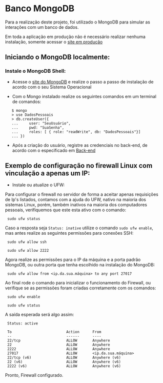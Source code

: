 # Banco MongoDB

Para a realização deste projeto, foi utilizado o MongoDB para simular as interações com um banco de dados.

Em toda a aplicação em produção não é necessário realizar nenhuma instalação, somente acessar o [site em produção](http://ec2-18-229-143-134.sa-east-1.compute.amazonaws.com/)

## Iniciando o MongoDB localmente:

### Instale o MongoDB Shell:

 - Acesse o [site do MongoDB](https://docs.mongodb.com/manual/administration/install-community/) e realize o passo a passo de instalação de acordo com o seu Sistema Operacional
 
 - Com o Mongo instalado realize os seguintes comandos em um terminal de comandos:
 
 ```
    $ mongo
    > use DadosPessoais
    > db.createUser({
    ...     user: "SeuUsuário",
    ...     pwd: "SuaSenha",
    ...     roles: [ { role: "readWrite", db: "DadosPessoais"}]
    ... })
 ```
 
  - Após a criação do usuário, registre as credenciais no back-end, de acordo com o especificado em [Back-end](https://github.com/arthurbarbero/DB-LGPD/tree/master/back-end)
  
  
  ## Exemplo de configuração no firewall Linux com vinculação a apenas um IP:
  
  - Instale ou atualize o UFW:
  
   Para configurar o firewall no servidor de forma a aceitar apenas requisições de Ip's listados, contamos com a ajuda do UFW, nativo na maioria dos sistemas Linux, porém, também inativos na maioria dos computadores pessoais, verifiquemos que este esta ativo com o comando: 
   ```
    sudo ufw status
   ```
  
   Caso a resposta seja ``Status: inative`` utilize o comando ``sudo ufw enable``, mas antes realize as seguintes permissões para conexões SSH:
   ```
    sudo ufw allow ssh
    
    sudo ufw allow 2222
   ```
   
   Agora realize as permissões para o IP da máquina e a porta padrão MongoDB, ou outra porta que tenha escolhido na instalação do MongoDB:
   ```
    sudo ufw allow from <ip.da.sua.máquina> to any port 27017
   ```
   
   Ao final rode o comando para inicializar o funcionamento do Firewall, ou  verifique se as permissões foram criadas corretamente com os comandos:
   ```
    sudo ufw enable
    
    sudo ufw status
   ```
   
   A saída esperada será algo assim:
   ```
    Status: active

    To                         Action      From
    --                         ------      ----
    22/tcp                     ALLOW       Anywhere
    22                         ALLOW       Anywhere
    2222                       ALLOW       Anywhere
    27017                      ALLOW       <ip.da.sua.máquina>
    22/tcp (v6)                ALLOW       Anywhere (v6)
    22 (v6)                    ALLOW       Anywhere (v6)
    2222 (v6)                  ALLOW       Anywhere (v6)
   
   ```
   
   Pronto, Firewall configurado.
